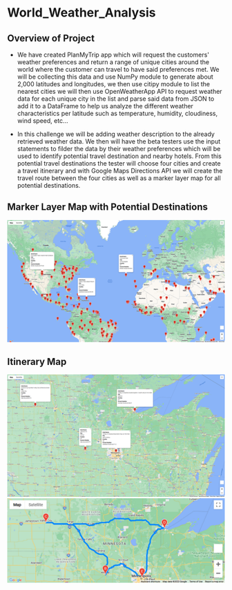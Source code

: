 # World_Weather_Analysis

## Overview of Project
- We have created PlanMyTrip app which will request the customers' weather preferences and return a range of unique cities around the world where the customer can travel to have said preferences met. We will be collecting this data and use NumPy module to generate about 2,000 latitudes and longitudes, we then use citipy module to list the nearest cities we will then use OpenWeatherApp API to request weather data for each unique city in the list and parse said data from JSON to add it to a DataFrame to help us analyze the different weather characteristics per latitude such as temperature, humidity, cloudiness, wind speed, etc...

- In this challenge we will be adding weather description to the already retrieved weather data. We then will have the beta testers use the input statements to filder the data by their weather preferences which will be used to identify potential travel destination and nearby hotels. From this potential travel destinations the tester will choose four cities and create a travel itinerary and with Google Maps Directions API we will create the travel route between the four cities as well as a marker layer map for all potential destinations.

## Marker Layer Map with Potential Destinations
![marker_layer](/Vacation_Search/WeatherPy_vacation_map.png)

## Itinerary Map
![itinerary](/Vacation_Itinerary/WeatherPy_travel_map_markers.png)
![itinerary_2](/Vacation_Itinerary/WeatherPy_travel_map.png)
